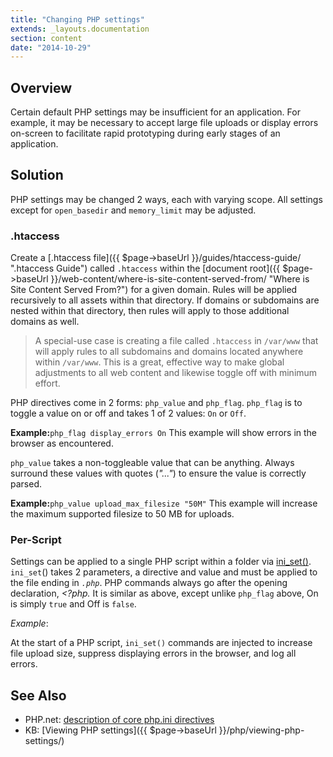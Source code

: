 ```yaml
---
title: "Changing PHP settings"
extends: _layouts.documentation
section: content
date: "2014-10-29"
---
```


## Overview

Certain default PHP settings may be insufficient for an application. For example, it may be necessary to accept large file uploads or display errors on-screen to facilitate rapid prototyping during early stages of an application.

## Solution

PHP settings may be changed 2 ways, each with varying scope. All settings except for `open_basedir` and `memory_limit` may be adjusted.

### .htaccess

Create a [.htaccess file]({{ $page->baseUrl }}/guides/htaccess-guide/ ".htaccess Guide") called `.htaccess` within the [document root]({{ $page->baseUrl }}/web-content/where-is-site-content-served-from/ "Where is Site Content Served From?") for a given domain. Rules will be applied recursively to all assets within that directory. If domains or subdomains are nested within that directory, then rules will apply to those additional domains as well.

> A special-use case is creating a file called `.htaccess` in `/var/www` that will apply rules to all subdomains and domains located anywhere within `/var/www`. This is a great, effective way to make global adjustments to all web content and likewise toggle off with minimum effort.

PHP directives come in 2 forms: `php_value` and `php_flag`. `php_flag` is to toggle a value on or off and takes 1 of 2 values: `On` or `Off`.

**Example:**`php_flag display_errors On` This example will show errors in the browser as encountered.

`php_value` takes a non-toggleable value that can be anything. Always surround these values with quotes (_"..."_) to ensure the value is correctly parsed.

**Example:**`php_value upload_max_filesize "50M"` This example will increase the maximum supported filesize to 50 MB for uploads.

### Per-Script

Settings can be applied to a single PHP script within a folder via [ini\_set()](http://php.net/ini_set). `ini_set`() takes 2 parameters, a directive and value and must be applied to the file ending in _`.php`_. PHP commands always go after the opening declaration, _<?php._ It is similar as above, except unlike `php_flag` above, On is simply `true` and Off is `false`.

_Example_:

<?php
 ini\_set('upload\_max\_filesize', '40M');
 ini\_set('error\_reporting', E\_ALL);
 ini\_set('display\_errors', false);
 // start the application
 include("loader.php");
 Loader::doStuff();
?>

At the start of a PHP script, `ini_set()` commands are injected to increase file upload size, suppress displaying errors in the browser, and log all errors.

## See Also

- PHP.net: [description of core php.ini directives](http://php.net/manual/en/ini.core.php)
- KB: [Viewing PHP settings]({{ $page->baseUrl }}/php/viewing-php-settings/)
